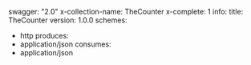 swagger: "2.0"
x-collection-name: TheCounter
x-complete: 1
info:
  title: TheCounter
  version: 1.0.0
schemes:
- http
produces:
- application/json
consumes:
- application/json